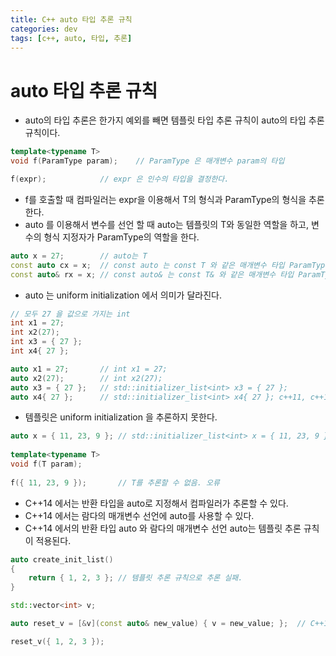 ```yaml
---
title: C++ auto 타입 추론 규칙
categories: dev
tags: [c++, auto, 타입, 추론]
---
```


# auto 타입 추론 규칙

 - auto의 타입 추론은 한가지 예외를 빼면 템플릿 타입 추론 규칙이 auto의 타입 추론 규칙이다.

```c++
template<typename T>
void f(ParamType param);	// ParamType 은 매개변수 param의 타입

f(expr);			// expr 은 인수의 타입을 결정한다.
```

 - f를 호출할 때 컴파일러는 expr을 이용해서 T의 형식과 ParamType의 형식을 추론한다.
 - auto 를 이용해서 변수를 선언 할 때 auto는 템플릿의 T와 동일한 역할을 하고, 변수의 형식 지정자가 ParamType의 역할을 한다. 
 
```c++
auto x = 27;		// auto는 T
const auto cx = x;	// const auto 는 const T 와 같은 매개변수 타입 ParamType
const auto& rx = x;	// const auto& 는 const T& 와 같은 매개변수 타입 ParamType
```

 - auto 는 uniform initialization 에서 의미가 달라진다.

```c++
// 모두 27 을 값으로 가지는 int
int x1 = 27;
int x2(27);
int x3 = { 27 };
int x4{ 27 };
```

```c++
auto x1 = 27;		// int x1 = 27;
auto x2(27);		// int x2(27);
auto x3 = { 27 };	// std::initializer_list<int> x3 = { 27 };
auto x4{ 27 };		// std::initializer_list<int> x4{ 27 }; c++11, c++14까지.. 이후에는 int x4{ 27 };
```

 - 템플릿은 uniform initialization 을 추론하지 못한다. 
 
```c++
auto x = { 11, 23, 9 };	// std::initializer_list<int> x = { 11, 23, 9 };
 
template<typename T>
void f(T param);
 
f({ 11, 23, 9 });		// T를 추론할 수 없음. 오류
```

 - C++14 에서는 반환 타입을 auto로 지정해서 컴파일러가 추론할 수 있다.
 - C++14 에서는 람다의 매개변수 선언에 auto를 사용할 수 있다.
 - C++14 에서의 반환 타입 auto 와 람다의 매개변수 선언 auto는 템플릿 추론 규칙이 적용된다.
 
```c++
auto create_init_list()
{
	return { 1, 2, 3 };	// 템플릿 추론 규칙으로 추론 실패.
}

std::vector<int> v;

auto reset_v = [&v](const auto& new_value) { v = new_value; };	// C++14

reset_v({ 1, 2, 3 });
```
